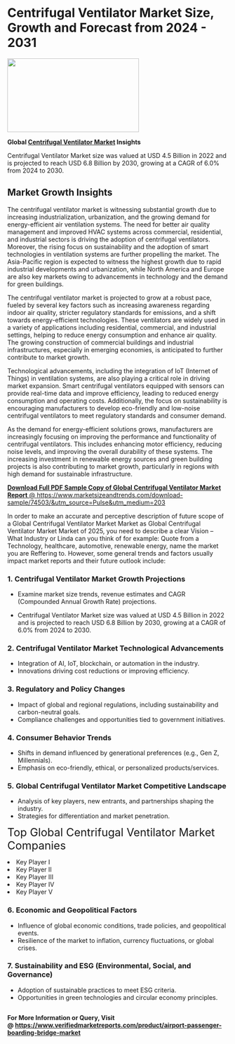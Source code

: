 <H1>Centrifugal Ventilator Market Size, Growth and Forecast from 2024 - 2031</H1><img class="aligncenter size-medium wp-image-584254" src="https://thirdeyenews.in/wp-content/uploads/2024/09/Global-Market-Research-300x168.jpeg" alt="" width="300" height="168" /><p><strong>Global&nbsp;<a href="https://www.marketsizeandtrends.com/download-sample/74503/&amp;utm_source=Pulse&amp;utm_medium=203">Centrifugal Ventilator Market</a> Insights</strong></p><p>Centrifugal Ventilator Market size was valued at USD 4.5 Billion in 2022 and is projected to reach USD 6.8 Billion by 2030, growing at a CAGR of 6.0% from 2024 to 2030.</p><p><h2>Market Growth Insights</h2> <p>The centrifugal ventilator market is witnessing substantial growth due to increasing industrialization, urbanization, and the growing demand for energy-efficient air ventilation systems. The need for better air quality management and improved HVAC systems across commercial, residential, and industrial sectors is driving the adoption of centrifugal ventilators. Moreover, the rising focus on sustainability and the adoption of smart technologies in ventilation systems are further propelling the market. The Asia-Pacific region is expected to witness the highest growth due to rapid industrial developments and urbanization, while North America and Europe are also key markets owing to advancements in technology and the demand for green buildings.</p> <p><a href="#"></a></p> <p>The centrifugal ventilator market is projected to grow at a robust pace, fueled by several key factors such as increasing awareness regarding indoor air quality, stricter regulatory standards for emissions, and a shift towards energy-efficient technologies. These ventilators are widely used in a variety of applications including residential, commercial, and industrial settings, helping to reduce energy consumption and enhance air quality. The growing construction of commercial buildings and industrial infrastructures, especially in emerging economies, is anticipated to further contribute to market growth.</p> <p>Technological advancements, including the integration of IoT (Internet of Things) in ventilation systems, are also playing a critical role in driving market expansion. Smart centrifugal ventilators equipped with sensors can provide real-time data and improve efficiency, leading to reduced energy consumption and operating costs. Additionally, the focus on sustainability is encouraging manufacturers to develop eco-friendly and low-noise centrifugal ventilators to meet regulatory standards and consumer demand.</p> <p>As the demand for energy-efficient solutions grows, manufacturers are increasingly focusing on improving the performance and functionality of centrifugal ventilators. This includes enhancing motor efficiency, reducing noise levels, and improving the overall durability of these systems. The increasing investment in renewable energy sources and green building projects is also contributing to market growth, particularly in regions with high demand for sustainable infrastructure.</p> <p><a href="#"></p><p><span class=""><strong>Download Full PDF Sample Copy of Global Centrifugal Ventilator Market Report</strong> @ <a href="https://www.marketsizeandtrends.com/download-sample/74503/&amp;utm_source=Pulse&amp;utm_medium=203" target="_blank">https://www.marketsizeandtrends.com/download-sample/74503/&amp;utm_source=Pulse&amp;utm_medium=203</a></span></p><p>In order to make an accurate and perceptive description of future scope of a Global&nbsp;Centrifugal Ventilator Market Market as Global&nbsp;Centrifugal Ventilator Market Market of 2025, you need to describe a clear Vision &ndash; What Industry or Linda can you think of for example: Quote from a Technology, healthcare, automotive, renewable energy, name the market you are Reffering to. However, some general trends and factors usually impact market reports and their future outlook include:</p><h3>1.&nbsp;<strong>Centrifugal Ventilator Market Growth Projections</strong></h3><ul><li>Examine market size trends, revenue estimates and CAGR (Compounded Annual Growth Rate) projections.</li><li><p>Centrifugal Ventilator Market size was valued at USD 4.5 Billion in 2022 and is projected to reach USD 6.8 Billion by 2030, growing at a CAGR of 6.0% from 2024 to 2030.</p></li></ul><h3>2.&nbsp;<strong>Centrifugal Ventilator Market Technological Advancements</strong></h3><ul><li>Integration of AI, IoT, blockchain, or automation in the industry.</li><li>Innovations driving cost reductions or improving efficiency.</li></ul><h3>3.&nbsp;<strong>Regulatory and Policy Changes</strong></h3><ul><li>Impact of global and regional regulations, including sustainability and carbon-neutral goals.</li><li>Compliance challenges and opportunities tied to government initiatives.</li></ul><h3>4.&nbsp;<strong>Consumer Behavior Trends</strong></h3><ul><li>Shifts in demand influenced by generational preferences (e.g., Gen Z, Millennials).</li><li>Emphasis on eco-friendly, ethical, or personalized products/services.</li></ul><h3>5.&nbsp;<strong>Global Centrifugal Ventilator Market Competitive Landscape</strong></h3><ul><li>Analysis of key players, new entrants, and partnerships shaping the industry.</li><li>Strategies for differentiation and market penetration.</li></ul><p data-pm-slice="1 1 []"><span style="color: inherit; font-family: inherit; font-size: 25px;">Top Global Centrifugal Ventilator Market Companies</span></p><div class="" data-test-id=""><p><li>Key Player I</li><li> Key Player II</li><li> Key Player III</li><li> Key Player IV</li><li> Key Player V</li></p></div><h3>6.&nbsp;<strong>Economic and Geopolitical Factors</strong></h3><ul><li>Influence of global economic conditions, trade policies, and geopolitical events.</li><li>Resilience of the market to inflation, currency fluctuations, or global crises.</li></ul><h3>7.&nbsp;<strong>Sustainability and ESG (Environmental, Social, and Governance)</strong></h3><ul><li>Adoption of sustainable practices to meet ESG criteria.</li><li>Opportunities in green technologies and circular economy principles.</li></ul><h2><strong style="font-size: 14px;">For More Information or Query, Visit @&nbsp;</strong><a style="background-color: #ffffff; font-size: 14px;" href="https://www.marketsizeandtrends.com/report/centrifugal-ventilator-market/" target="_blank">https://www.verifiedmarketreports.com/product/airport-passenger-boarding-bridge-market</a></h2>
